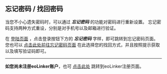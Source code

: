 ## 忘记密码 / 找回密码
当您不小心遗失密码时，可以通过 ***忘记密码*** 的功能对密码进行重新设置。
忘记密码支持两种方式重设，分别是对手机号以及邮箱进行验证。

在 [登陆页面](https://www.eolinker.com/#/login "登陆页面") ，点击登录按钮下方的 ***忘记密码*** 字样，即可跳转到忘记密码页面。
您也可以 [点击此处前往忘记密码页面](https://www.eolinker.com/#/forget "忘记密码页面") 
在此选择您的找回方式，并且按照提示获取以及填写验证码即可。

---
**如您尚未注册eoLinker账户**，也可 [点击此处](https://www.eolinker.com/#/register/ "点击此处") 跳转到eoLinker注册页面。